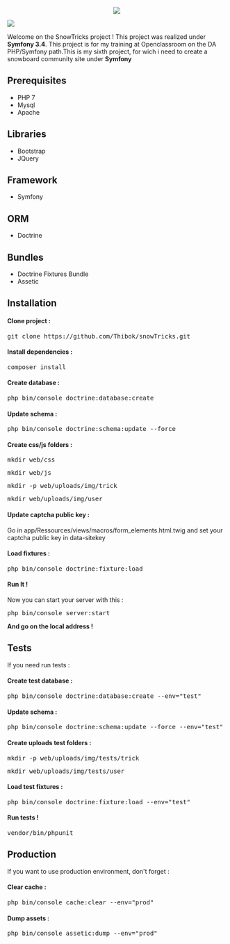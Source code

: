 <p align="center">
    <img src="https://raw.githubusercontent.com/Thibok/snowTricks/develop/web/img/logo.png"/>
</p>
<a href="https://www.codacy.com/app/Thibok/snowTricks?utm_source=github.com&amp;utm_medium=referral&amp;utm_content=Thibok/snowTricks&amp;utm_campaign=Badge_Grade"><img src="https://api.codacy.com/project/badge/Grade/11d44f0b76d74f15b4ed1b0ccbc7d957"/></a>
<p>Welcome on the SnowTricks project ! This project was realized under <strong>Symfony 3.4</strong>.
This project is for my training at Openclassroom on the DA PHP/Symfony path.This is my sixth project, for wich i  need to create a snowboard community site under <strong>Symfony</strong></p>
<h2>Prerequisites</h2>
<ul>
  <li>PHP 7</li>
  <li>Mysql</li>
  <li>Apache</li>
</ul>
<h2>Libraries</h2>
<ul>
  <li>Bootstrap</li>
  <li>JQuery</li>
</ul>
<h2>Framework</h2>
<ul>
  <li>Symfony</li>
</ul>
<h2>ORM</h2>
<ul>
  <li>Doctrine</li>
</ul>
<h2>Bundles</h2>
<ul>
  <li>Doctrine Fixtures Bundle</li>
  <li>Assetic</li>
</ul>
<h2>Installation</h2>
<h4>Clone project :</h4>
<pre>git clone https://github.com/Thibok/snowTricks.git</pre>
<h4>Install dependencies :</h4>
<pre>composer install</pre>
<h4>Create database :</h4>
<pre>php bin/console doctrine:database:create</pre>
<h4>Update schema :</h4>
<pre>php bin/console doctrine:schema:update --force</pre>
<h4>Create css/js folders :</h4>
<pre>mkdir web/css</pre>
<pre>mkdir web/js</pre>
<pre>mkdir -p web/uploads/img/trick</pre>
<pre>mkdir web/uploads/img/user</pre>
<h4>Update captcha public key :</h4>
<p>Go in app/Ressources/views/macros/form_elements.html.twig and set your captcha public key in data-sitekey</p>
<h4>Load fixtures :</h4>
<pre>php bin/console doctrine:fixture:load</pre>
<h4>Run It !</h4>
<p>Now you can start your server with this :</p>
<pre>php bin/console server:start</pre>
<strong>And go on the local address !</strong>
<h2>Tests</h2>
<p>If you need run tests :</p> 
<h4>Create test database :</h4>
<pre>php bin/console doctrine:database:create --env="test"</pre>
<h4>Update schema :</h4>
<pre>php bin/console doctrine:schema:update --force --env="test"</pre>
<h4>Create uploads test folders :</h4>
<pre>mkdir -p web/uploads/img/tests/trick</pre>
<pre>mkdir web/uploads/img/tests/user</pre>
<h4>Load test fixtures :</h4>
<pre>php bin/console doctrine:fixture:load --env="test"</pre>
<h4>Run tests !</h4>
<pre>vendor/bin/phpunit</pre>
<h2>Production</h2>
<p>If you want to use production environment, don't forget :</p>
<h4>Clear cache :</h4>
<pre>php bin/console cache:clear --env="prod"</pre>
<h4>Dump assets :</h4>
<pre>php bin/console assetic:dump --env="prod"</pre>
